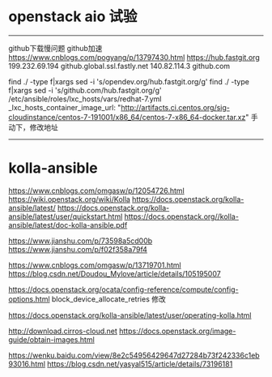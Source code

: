 # openstack aio 试验

---

github下载慢问题
github加速 https://www.cnblogs.com/pogyang/p/13797430.html
https://hub.fastgit.org
199.232.69.194 github.global.ssl.fastly.net
140.82.114.3 github.com

find ./ -type f|xargs sed -i 's/opendev.org/hub.fastgit.org/g'
find ./ -type f|xargs sed -i 's/github.com/hub.fastgit.org/g'
/etc/ansible/roles/lxc_hosts/vars/redhat-7.yml
  _lxc_hosts_container_image_url: "http://artifacts.ci.centos.org/sig-cloudinstance/centos-7-191001/x86_64/centos-7-x86_64-docker.tar.xz"  手动下，修改地址
  
  
---------------------

# kolla-ansible

https://www.cnblogs.com/omgasw/p/12054726.html
https://wiki.openstack.org/wiki/Kolla
https://docs.openstack.org/kolla-ansible/latest/
https://docs.openstack.org/kolla-ansible/latest/user/quickstart.html
https://docs.openstack.org//kolla-ansible/latest/doc-kolla-ansible.pdf

https://www.jianshu.com/p/73598a5cd00b
https://www.jianshu.com/p/f02f358a79f4

https://www.cnblogs.com/omgasw/p/13719701.html
https://blog.csdn.net/Doudou_Mylove/article/details/105195007


https://docs.openstack.org/ocata/config-reference/compute/config-options.html
 block_device_allocate_retries 修改 

https://docs.openstack.org/kolla-ansible/latest/user/operating-kolla.html

http://download.cirros-cloud.net
https://docs.openstack.org/image-guide/obtain-images.html

https://wenku.baidu.com/view/8e2c54956429647d27284b73f242336c1eb93016.html
https://blog.csdn.net/yasyal515/article/details/73196181

